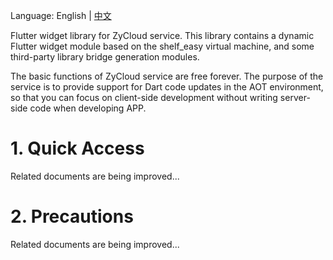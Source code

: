 Language: English | [中文](https://github.com/yangfanyu/zycloud_widget/blob/main/README.zh-cn.md)

Flutter widget library for ZyCloud service. This library contains a dynamic Flutter widget module based on the shelf_easy virtual machine, and some third-party library bridge generation modules.

The basic functions of ZyCloud service are free forever. The purpose of the service is to provide support for Dart code updates in the AOT environment, so that you can focus on client-side development without writing server-side code when developing APP.

# 1. Quick Access

Related documents are being improved...

# 2. Precautions

Related documents are being improved...